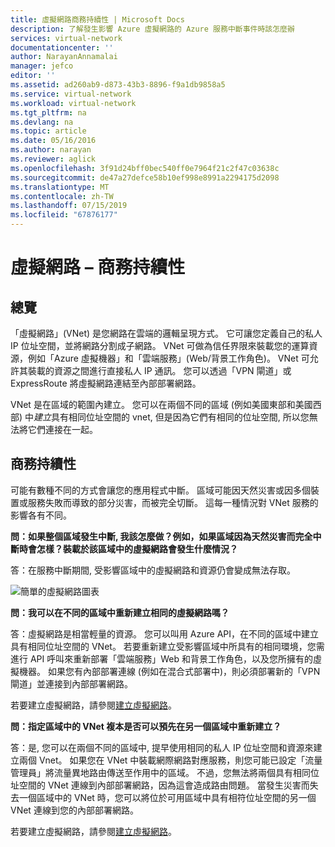 ```yaml
---
title: 虛擬網路商務持續性 | Microsoft Docs
description: 了解發生影響 Azure 虛擬網路的 Azure 服務中斷事件時該怎麼辦
services: virtual-network
documentationcenter: ''
author: NarayanAnnamalai
manager: jefco
editor: ''
ms.assetid: ad260ab9-d873-43b3-8896-f9a1db9858a5
ms.service: virtual-network
ms.workload: virtual-network
ms.tgt_pltfrm: na
ms.devlang: na
ms.topic: article
ms.date: 05/16/2016
ms.author: narayan
ms.reviewer: aglick
ms.openlocfilehash: 3f91d24bff0bec540ff0e7964f21c2f47c03638c
ms.sourcegitcommit: de47a27defce58b10ef998e8991a2294175d2098
ms.translationtype: MT
ms.contentlocale: zh-TW
ms.lasthandoff: 07/15/2019
ms.locfileid: "67876177"
---
```

# <a name="virtual-network--business-continuity"></a>虛擬網路 – 商務持續性

## <a name="overview"></a>總覽
「虛擬網路」(VNet) 是您網路在雲端的邏輯呈現方式。 它可讓您定義自己的私人 IP 位址空間，並將網路分割成子網路。 VNet 可做為信任界限來裝載您的運算資源，例如「Azure 虛擬機器」和「雲端服務」(Web/背景工作角色)。 VNet 可允許其裝載的資源之間進行直接私人 IP 通訊。 您可以透過「VPN 閘道」或 ExpressRoute 將虛擬網路連結至內部部署網路。

VNet 是在區域的範圍內建立。 您可以在兩個不同的區域 (例如美國東部和美國西部) 中*建立*具有相同位址空間的 vnet, 但是因為它們有相同的位址空間, 所以您無法將它們連接在一起。 

## <a name="business-continuity"></a>商務持續性

可能有數種不同的方式會讓您的應用程式中斷。 區域可能因天然災害或因多個裝置或服務失敗而導致的部分災害，而被完全切斷。 這每一種情況對 VNet 服務的影響各有不同。

**問：如果整個區域發生中斷, 我該怎麼做？例如，如果區域因為天然災害而完全中斷時會怎樣？裝載於該區域中的虛擬網路會發生什麼情況？**

答：在服務中斷期間, 受影響區域中的虛擬網路和資源仍會變成無法存取。

![簡單的虛擬網路圖表](./media/virtual-network-disaster-recovery-guidance/vnet.png)

**問：我可以在不同的區域中重新建立相同的虛擬網路嗎？**

答：虛擬網路是相當輕量的資源。 您可以叫用 Azure API，在不同的區域中建立具有相同位址空間的 VNet。 若要重新建立受影響區域中所具有的相同環境，您需進行 API 呼叫來重新部署「雲端服務」Web 和背景工作角色，以及您所擁有的虛擬機器。 如果您有內部部署連線 (例如在混合式部署中)，則必須部署新的「VPN 閘道」並連接到內部部署網路。

若要建立虛擬網路，請參閱[建立虛擬網路](manage-virtual-network.md#create-a-virtual-network)。

**問：指定區域中的 VNet 複本是否可以預先在另一個區域中重新建立？**

答：是, 您可以在兩個不同的區域中, 提早使用相同的私人 IP 位址空間和資源來建立兩個 Vnet。 如果您在 VNet 中裝載網際網路對應服務，則您可能已設定「流量管理員」將流量異地路由傳送至作用中的區域。 不過，您無法將兩個具有相同位址空間的 VNet 連線到內部部署網路，因為這會造成路由問題。 當發生災害而失去一個區域中的 VNet 時，您可以將位於可用區域中具有相符位址空間的另一個 VNet 連線到您的內部部署網路。

若要建立虛擬網路，請參閱[建立虛擬網路](manage-virtual-network.md#create-a-virtual-network)。

